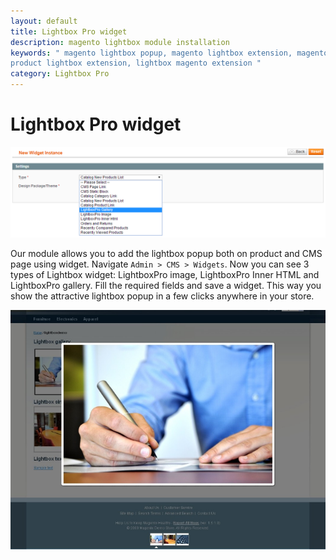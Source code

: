 ```yaml
---
layout: default
title: Lightbox Pro widget
description: magento lightbox module installation
keywords: " magento lightbox popup, magento lightbox extension, magento
product lightbox extension, lightbox magento extension "
category: Lightbox Pro
---
```


# Lightbox Pro widget

![Lightbox popup](/images/m1/extensions/lightbox-pro/widget.png)

Our module allows you to add the lightbox popup both on product and CMS page using widget. Navigate `Admin > CMS > Widgets`. Now you can see 3 types of Lightbox widget: LightboxPro image, LightboxPro Inner HTML and LightboxPro gallery. Fill the required fields and save a widget. This way you show the attractive lightbox popup in a few clicks anywhere in your store.

![Lightbox popup](/images/m1/extensions/lightbox-pro/widget-frontend.png)